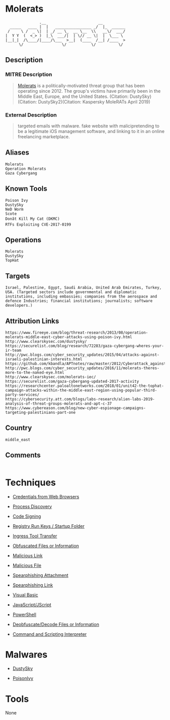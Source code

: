 
# Molerats

```
               .__                       __          
  _____   ____ |  |   ________________ _/  |_  ______
 /     \ /  _ \|  | _/ __ \_  __ \__  \\   __\/  ___/
|  Y Y  (  <_> )  |_\  ___/|  | \// __ \|  |  \___ \ 
|__|_|  /\____/|____/\___  >__|  (____  /__| /____  >
      \/                 \/           \/          \/ 

```

## Description

### MITRE Description

> [Molerats](https://attack.mitre.org/groups/G0021) is a politically-motivated threat group that has been operating since 2012. The group's victims have primarily been in the Middle East, Europe, and the United States. (Citation: DustySky) (Citation: DustySky2)(Citation: Kaspersky MoleRATs April 2019)

### External Description

> targeted emails with malware. fake website with malicipretending to be a legitimate iOS management software, and linking to it in an online freelancing marketplace.

## Aliases

```
Molerats
Operation Molerats
Gaza Cybergang
```

## Known Tools

```
Poison Ivy
DustySky
NeD Worm
Scote
Donât Kill My Cat (DKMC)
RTFs Exploiting CVE-2017-0199
```

## Operations

```
Molerats
DustySky
TopHat
```

## Targets

```
Israel, Palestine, Egypt, Saudi Arabia, United Arab Emirates, Turkey, USA. (Targeted sectors include governmental and diplomatic institutions, including embassies; companies from the aerospace and defence Industries; financial institutions; journalists; software developers.)
```

## Attribution Links

```
https://www.fireeye.com/blog/threat-research/2013/08/operation-molerats-middle-east-cyber-attacks-using-poison-ivy.html
http://www.clearskysec.com/dustysky/
https://securelist.com/blog/research/72283/gaza-cybergang-wheres-your-ir-team
http://pwc.blogs.com/cyber_security_updates/2015/04/attacks-against-israeli-palestinian-interests.html
https://github.com/kbandla/APTnotes/raw/master/2012/Cyberattack_against_Israeli_and_Palestinian_targets.pdf
http://pwc.blogs.com/cyber_security_updates/2016/11/molerats-theres-more-to-the-naked-eye.html
http://www.clearskysec.com/molerats-iec/
https://securelist.com/gaza-cybergang-updated-2017-activity
https://researchcenter.paloaltonetworks.com/2018/01/unit42-the-tophat-campaign-attacks-within-the-middle-east-region-using-popular-third-party-services/
https://cybersecurity.att.com/blogs/labs-research/alien-labs-2019-analysis-of-threat-groups-molerats-and-apt-c-37
https://www.cybereason.com/blog/new-cyber-espionage-campaigns-targeting-palestinians-part-one
```

## Country

```
middle_east
```

## Comments

```

```

# Techniques


* [Credentials from Web Browsers](../techniques/Credentials-from-Web-Browsers.md)

* [Process Discovery](../techniques/Process-Discovery.md)
    
* [Code Signing](../techniques/Code-Signing.md)
    
* [Registry Run Keys / Startup Folder](../techniques/Registry-Run-Keys---Startup-Folder.md)
    
* [Ingress Tool Transfer](../techniques/Ingress-Tool-Transfer.md)
    
* [Obfuscated Files or Information](../techniques/Obfuscated-Files-or-Information.md)
    
* [Malicious Link](../techniques/Malicious-Link.md)
    
* [Malicious File](../techniques/Malicious-File.md)
    
* [Spearphishing Attachment](../techniques/Spearphishing-Attachment.md)
    
* [Spearphishing Link](../techniques/Spearphishing-Link.md)
    
* [Visual Basic](../techniques/Visual-Basic.md)
    
* [JavaScript/JScript](../techniques/JavaScript-JScript.md)
    
* [PowerShell](../techniques/PowerShell.md)
    
* [Deobfuscate/Decode Files or Information](../techniques/Deobfuscate-Decode-Files-or-Information.md)
    
* [Command and Scripting Interpreter](../techniques/Command-and-Scripting-Interpreter.md)
    

# Malwares


* [DustySky](../malwares/DustySky.md)

* [PoisonIvy](../malwares/PoisonIvy.md)
    

# Tools

None
